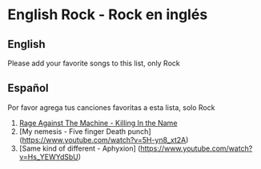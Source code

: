 # English Rock - Rock en inglés

## English
Please add your favorite songs to this list, only Rock

## Español
Por favor agrega tus canciones favoritas a esta lista, solo Rock

1. [Rage Against The Machine - Killing In the Name](https://www.youtube.com/watch?v=bWXazVhlyxQ)
2. [My nemesis - Five finger Death punch] (https://www.youtube.com/watch?v=5H-yn8_xt2A)
3. [Same kind of different - Aphyxion] (https://www.youtube.com/watch?v=Hs_YEWYdSbU)
